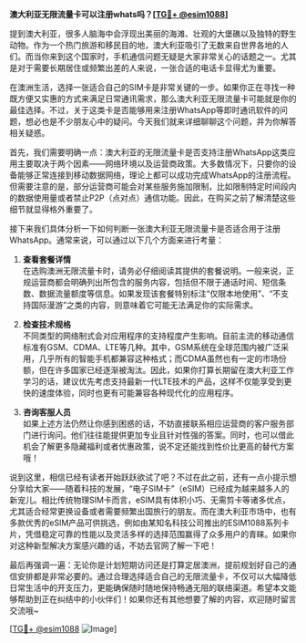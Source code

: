 **澳大利亚无限流量卡可以注册whats吗？[[TG💪+ @esim1088](https://t.me/s/esim1088)]**

提到澳大利亚，很多人脑海中会浮现出美丽的海滩、壮观的大堡礁以及独特的野生动物。作为一个热门旅游和移民目的地，澳大利亚吸引了无数来自世界各地的人们。而当你来到这个国家时，手机通信问题无疑是大家非常关心的话题之一。尤其是对于需要长期居住或频繁出差的人来说，一张合适的电话卡显得尤为重要。

在澳洲生活，选择一张适合自己的SIM卡是非常关键的一步。如果你正在寻找一种既方便又实惠的方式来满足日常通讯需求，那么澳大利亚无限流量卡可能就是你的最佳选择。不过，关于这类卡是否能够用来注册WhatsApp等即时通讯软件的问题，想必也是不少朋友心中的疑问。今天我们就来详细聊聊这个问题，并为你解答相关疑惑。

首先，我们需要明确一点：澳大利亚的无限流量卡是否支持注册WhatsApp这类应用主要取决于两个因素——网络环境以及运营商政策。大多数情况下，只要你的设备能够正常连接到移动数据网络，理论上都可以成功完成WhatsApp的注册流程。但需要注意的是，部分运营商可能会对某些服务施加限制，比如限制特定时间段内的数据使用量或者禁止P2P（点对点）通信功能。因此，在购买之前了解清楚这些细节就显得格外重要了。

接下来我们具体分析一下如何判断一张澳大利亚无限流量卡是否适合用于注册WhatsApp。通常来说，可以通过以下几个方面来进行考量：

1. **查看套餐详情**  
   在选购澳洲无限流量卡时，请务必仔细阅读其提供的套餐说明。一般来说，正规运营商都会明确列出所包含的服务内容，包括但不限于通话时间、短信条数、数据流量额度等信息。如果发现该套餐特别标注“仅限本地使用”、“不支持国际漫游”之类的内容，则意味着它可能无法满足你的实际需求。

2. **检查技术规格**  
   不同类型的网络制式会对应用程序的支持程度产生影响。目前主流的移动通信标准有GSM、CDMA、LTE等几种。其中，GSM系统在全球范围内被广泛采用，几乎所有的智能手机都兼容这种格式；而CDMA虽然也有一定的市场份额，但在许多国家已经逐渐被淘汰。因此，如果你打算长期留在澳大利亚工作学习的话，建议优先考虑支持最新一代LTE技术的产品，这样不仅能享受到更快的速度体验，同时也更有可能兼容各种现代化的应用程序。

3. **咨询客服人员**  
   如果上述方法仍然让你感到困惑的话，不妨直接联系相应运营商的客户服务部门进行询问。他们往往能提供更加专业且针对性强的答案。同时，也可以借此机会了解更多隐藏福利或者优惠政策，说不定还能找到性价比更高的替代方案哦！

说到这里，相信已经有读者开始跃跃欲试了吧？不过在此之前，还有一点小提示想分享给大家——随着科技的发展，“电子SIM卡”（eSIM）已经成为越来越多人的新宠儿。相比传统物理SIM卡而言，eSIM具有体积小巧、无需剪卡等诸多优点，尤其适合经常更换设备或者需要频繁出国旅行的朋友。而在澳大利亚市场中，也有多款优秀的eSIM产品可供挑选，例如由某知名科技公司推出的ESIM1088系列卡片，凭借稳定可靠的性能以及灵活多样的选择范围赢得了众多用户的青睐。如果你对这种新型解决方案感兴趣的话，不妨去官网了解一下吧！

最后再强调一遍：无论你是计划短期访问还是打算定居澳洲，提前规划好自己的通信安排都是非常必要的。通过合理选择适合自己的无限流量卡，不仅可以大幅降低日常生活中的开支压力，更能确保随时随地保持畅通无阻的联络渠道。希望本文能够帮助到正在纠结中的小伙伴们！如果你还有其他想要了解的内容，欢迎随时留言交流哦~

[[TG💪+ @esim1088](https://t.me/s/esim1088) ![Image](https://i.postimg.cc/4NQfJmqS/Snipaste-2025-05-13-00-14-12.png)]